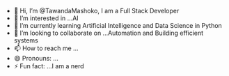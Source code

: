 - 👋 Hi, I’m @TawandaMashoko, I am a Full Stack Developer
- 👀 I’m interested in ...AI
- 🌱 I’m currently learning Artificial Intelligence and Data Science in Python
- 💞️ I’m looking to collaborate on ...Automation and Building efficient systems
- 📫 How to reach me ...
- 😄 Pronouns: ...
- ⚡ Fun fact: ...I am a nerd

<!---
TawandaMashoko/TawandaMashoko is a ✨ special ✨ repository because its `README.md` (this file) appears on your GitHub profile.
You can click the Preview link to take a look at your changes.
--->
